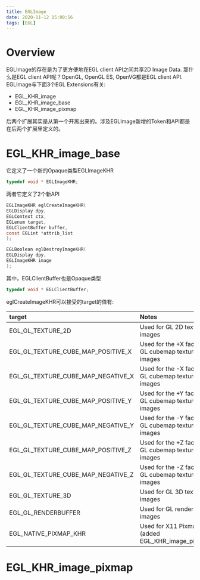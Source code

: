 ```yaml
---
title: EGLImage
date: 2020-11-12 15:00:56
tags: [EGL]
---
```


# Overview
EGLImage的存在是为了更方便地在EGL client API之间共享2D Image Data. 那什么是EGL client API呢？OpenGL, OpenGL ES, OpenVG都是EGL client API. EGLImage与下面3个EGL Extensions有关:
- EGL_KHR_image
- EGL_KHR_image_base
- EGL_KHR_image_pixmap

<!--more-->

后两个扩展其实是从第一个开离出来的。涉及EGLImage新增的Token和API都是在后两个扩展里定义的。

# EGL_KHR_image_base
它定义了一个新的Opaque类型EGLImageKHR
```c
typedef void * EGLImageKHR;
```

两者它定义了2个新API
```c
EGLImageKHR eglCreateImageKHR(
EGLDisplay dpy,
EGLContext ctx,
EGLenum target,
EGLClientBuffer buffer,
const EGLint *attrib_list
);

EGLBoolean eglDestroyImageKHR(
EGLDisplay dpy,
EGLImageKHR image
);
```

其中，EGLClientBuffer也是Opaque类型
```c
typedef void * EGLClientBuffer;
```

eglCreateImageKHR可以接受的target的值有:

| target                             | Notes                                             |
|:-----------------------------------|:--------------------------------------------------|
| EGL_GL_TEXTURE_2D                  | Used for GL 2D texture images                     |
| EGL_GL_TEXTURE_CUBE_MAP_POSITIVE_X | Used for the +X face of GL cubemap texture images |
| EGL_GL_TEXTURE_CUBE_MAP_NEGATIVE_X | Used for the -X face of GL cubemap texture images |
| EGL_GL_TEXTURE_CUBE_MAP_POSITIVE_Y | Used for the +Y face of GL cubemap texture images |
| EGL_GL_TEXTURE_CUBE_MAP_NEGATIVE_Y | Used for the -Y face of GL cubemap texture images |
| EGL_GL_TEXTURE_CUBE_MAP_POSITIVE_Z | Used for the +Z face of GL cubemap texture images |
| EGL_GL_TEXTURE_CUBE_MAP_NEGATIVE_Z | Used for the -Z face of GL cubemap texture images |
| EGL_GL_TEXTURE_3D                  | Used for GL 3D texture images                     |
| EGL_GL_RENDERBUFFER                | Used for GL renderbuffer images                   |
| EGL_NATIVE_PIXMAP_KHR              | Used for X11 Pixmap (added EGL_KHR_image_pixmap)  |

# EGL_KHR_image_pixmap

